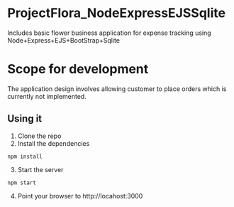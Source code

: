 # ProjectFlora_NodeExpressEJSSqlite
Includes basic flower business application for expense tracking using Node+Express+EJS+BootStrap+Sqlite

# Scope for development
The application design involves allowing customer to place orders which is currently not implemented.
## Using it

1) Clone the repo
2) Install the dependencies

```
npm install
```


3) Start the server

```
npm start
```

4) Point your browser to http://locahost:3000